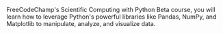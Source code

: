 FreeCodeChamp's Scientific Computing with Python Beta course, you will learn how to leverage Python's powerful libraries like Pandas, NumPy, and Matplotlib to manipulate, analyze, and visualize data.
